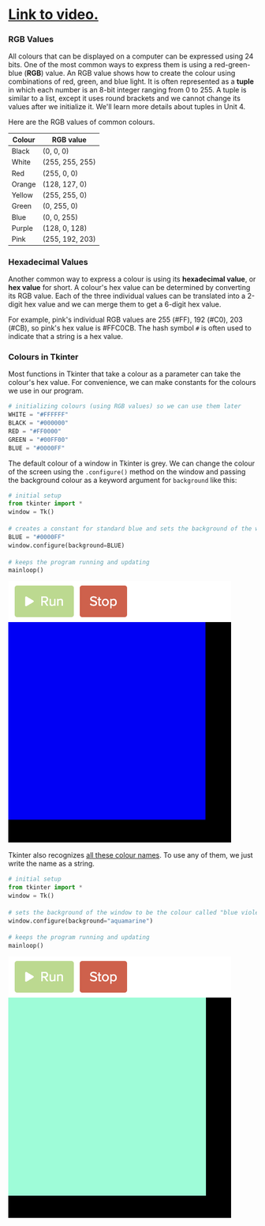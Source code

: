 # [Link to video.](https://www.youtube.com/watch?v=pkWLBrayROs&list=PLVD25niNi0BnsKwMvXId8jFMXxC1wUbko)

### RGB Values

All colours that can be displayed on a computer can be expressed using 24 bits. One of the most common ways to express them is using a red-green-blue (**RGB**) value. An RGB value shows how to create the colour using combinations of red, green, and blue light. It is often represented as a **tuple** in which each number is an 8-bit integer ranging from 0 to 255. A tuple is similar to a list, except it uses round brackets and we cannot change its values after we initialize it. We'll learn more details about tuples in Unit 4.

Here are the RGB values of common colours.

| Colour | RGB value       |
| ------ | --------------- |
| Black  | (0, 0, 0)       |
| White  | (255, 255, 255) |
| Red    | (255, 0, 0)     |
| Orange | (128, 127, 0)   |
| Yellow | (255, 255, 0)   |
| Green  | (0, 255, 0)     |
| Blue   | (0, 0, 255)     |
| Purple | (128, 0, 128)   |
| Pink   | (255, 192, 203) |

### Hexadecimal Values

Another common way to express a colour is using its **hexadecimal value**, or **hex value** for short. A colour's hex value can be determined by converting its RGB value. Each of the three individual values can be translated into a 2-digit hex value and we can merge them to get a 6-digit hex value. 

For example, pink's individual RGB values are 255 (#FF), 192 (#C0), 203 (#CB), so pink's hex value is #FFC0CB. The hash symbol `#` is often used to indicate that a string is a hex value.

### Colours in Tkinter

Most functions in Tkinter that take a colour as a parameter can take the colour's hex value. For convenience, we can make constants for the colours we use in our program.

```python
# initializing colours (using RGB values) so we can use them later
WHITE = "#FFFFFF"
BLACK = "#000000"
RED = "#FF0000"
GREEN = "#00FF00"
BLUE = "#0000FF"
```

The default colour of a window in Tkinter is grey. We can change the colour of the screen using the `.configure()` method on the window and passing the background colour as a keyword argument for `background` like this:

```python
# initial setup
from tkinter import *
window = Tk()

# creates a constant for standard blue and sets the background of the window to be this colour
BLUE = "#0000FF"
window.configure(background=BLUE)

# keeps the program running and updating
mainloop()
```

![](../Images/tk_blue_bg_.png)

Tkinter also recognizes [all these colour names](https://www.tcl.tk/man/tcl/TkCmd/colors.html). To use any of them, we just write the name as a string.

```python
# initial setup
from tkinter import *
window = Tk()

# sets the background of the window to be the colour called "blue violet" (from the list of recognized colour names)
window.configure(background="aquamarine")

# keeps the program running and updating
mainloop()
```

![](../Images/tk_aquamarine_bg_.png)
